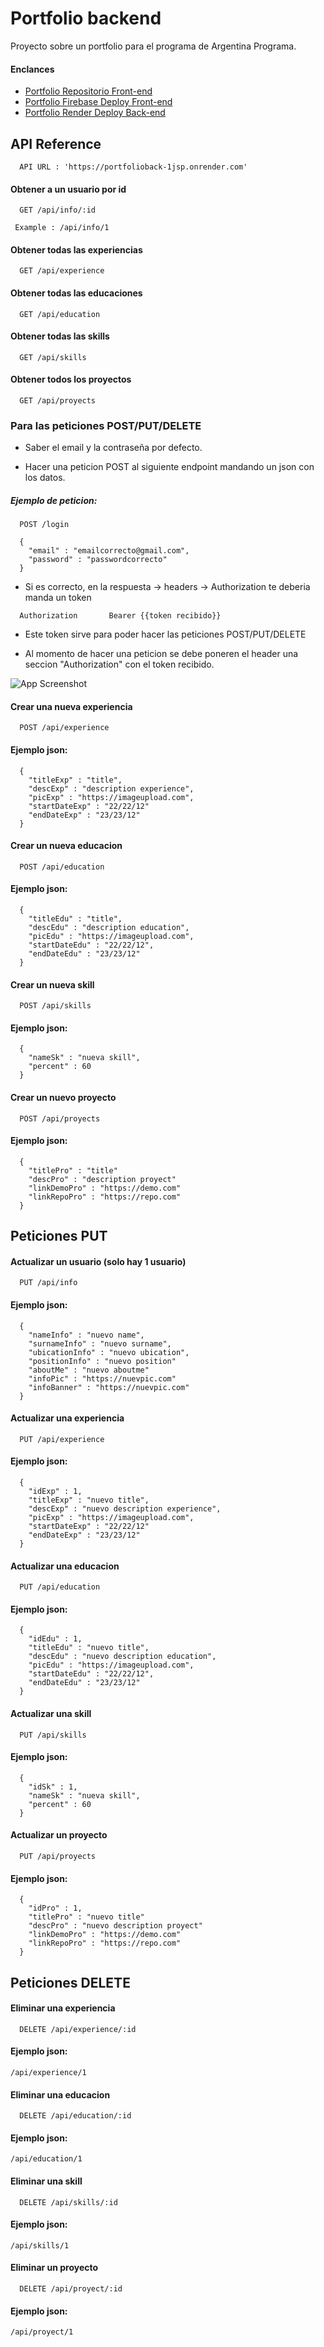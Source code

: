 
# Portfolio backend

Proyecto sobre un portfolio para el programa de Argentina Programa.


#### Enclances

 - [Portfolio Repositorio Front-end](https://github.com/matiasc-e/portfolio-frontend)
 - [Portfolio Firebase Deploy Front-end](https://portfolio-front-caa7e.web.app)
 - [Portfolio Render Deploy Back-end](https://portfolioback-1jsp.onrender.com/api/info/1)

 


## API Reference

```http
  API URL : 'https://portfolioback-1jsp.onrender.com'
```

#### Obtener a un usuario por id

```http
  GET /api/info/:id
```

```http
 Example : /api/info/1
```

#### Obtener todas las experiencias

```http
  GET /api/experience
```

#### Obtener todas las educaciones

```http
  GET /api/education
```

#### Obtener todas las skills

```http
  GET /api/skills
```

#### Obtener todos los proyectos

```http
  GET /api/proyects
```



### Para las peticiones POST/PUT/DELETE

- Saber el email y la contraseña por defecto.

- Hacer una peticion POST al siguiente endpoint mandando un json con los datos.

##### Ejemplo de peticion:

```http
  POST /login
```
```http
  {
    "email" : "emailcorrecto@gmail.com",
    "password" : "passwordcorrecto"
  }
```

- Si es correcto, en la respuesta -> headers -> Authorization te deberia manda un token

```http
  Authorization       Bearer {{token recibido}}
```

- Este token sirve para poder hacer las peticiones POST/PUT/DELETE

- Al momento de hacer una peticion se debe poneren el header una seccion "Authorization" con el token recibido.

![App Screenshot](https://i.postimg.cc/LXYpH5mD/Screenshot-8.png)


#### Crear una nueva experiencia

```http
  POST /api/experience
```
#### Ejemplo json:
```http
  {
    "titleExp" : "title",
    "descExp" : "description experience",
    "picExp" : "https://imageupload.com",
    "startDateExp" : "22/22/12"
    "endDateExp" : "23/23/12"
  }
```

#### Crear un nueva educacion

```http
  POST /api/education
```
#### Ejemplo json:
```http
  {
    "titleEdu" : "title",
    "descEdu" : "description education",
    "picEdu" : "https://imageupload.com",
    "startDateEdu" : "22/22/12",
    "endDateEdu" : "23/23/12"
  }
```

#### Crear un nueva skill

```http
  POST /api/skills
```
#### Ejemplo json:
```http
  {
    "nameSk" : "nueva skill",
    "percent" : 60
  }
```

#### Crear un nuevo proyecto

```http
  POST /api/proyects
```
#### Ejemplo json:
```http
  {
    "titlePro" : "title"
    "descPro" : "description proyect"
    "linkDemoPro" : "https://demo.com"
    "linkRepoPro" : "https://repo.com"
  }
```



## Peticiones PUT

#### Actualizar un usuario (solo hay 1 usuario)

```http
  PUT /api/info
```
#### Ejemplo json:
```http
  {
    "nameInfo" : "nuevo name",
    "surnameInfo" : "nuevo surname",
    "ubicationInfo" : "nuevo ubication",
    "positionInfo" : "nuevo position"
    "aboutMe" : "nuevo aboutme"
    "infoPic" : "https://nuevpic.com"
    "infoBanner" : "https://nuevpic.com"
  }
```

#### Actualizar una experiencia

```http
  PUT /api/experience
```
#### Ejemplo json:
```http
  { 
    "idExp" : 1,
    "titleExp" : "nuevo title",
    "descExp" : "nuevo description experience",
    "picExp" : "https://imageupload.com",
    "startDateExp" : "22/22/12"
    "endDateExp" : "23/23/12"
  }
```

#### Actualizar una educacion

```http
  PUT /api/education
```
#### Ejemplo json:
```http
  {
    "idEdu" : 1,
    "titleEdu" : "nuevo title",
    "descEdu" : "nuevo description education",
    "picEdu" : "https://imageupload.com",
    "startDateEdu" : "22/22/12",
    "endDateEdu" : "23/23/12"
  }
```

#### Actualizar una skill

```http
  PUT /api/skills
```
#### Ejemplo json:
```http
  {
    "idSk" : 1,
    "nameSk" : "nueva skill",
    "percent" : 60
  }
```

#### Actualizar un  proyecto

```http
  PUT /api/proyects
```
#### Ejemplo json:
```http
  {
    "idPro" : 1,
    "titlePro" : "nuevo title"
    "descPro" : "nuevo description proyect"
    "linkDemoPro" : "https://demo.com"
    "linkRepoPro" : "https://repo.com"
  }
```

## Peticiones DELETE

#### Eliminar una experiencia

```http
  DELETE /api/experience/:id
```
#### Ejemplo json:
```http
/api/experience/1
```

#### Eliminar una educacion

```http
  DELETE /api/education/:id
```
#### Ejemplo json:
```http
/api/education/1
```

#### Eliminar una skill

```http
  DELETE /api/skills/:id
```
#### Ejemplo json:
```http
/api/skills/1
```

#### Eliminar un proyecto

```http
  DELETE /api/proyect/:id
```
#### Ejemplo json:
```http
/api/proyect/1
```